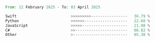 <!--START_SECTION:Languages-->

```rust
From: 12 February 2025 - To: 03 April 2025

Swift                        >>>>>>>>>----------------   36.79 %
Python                       >>>>>>-------------------   22.60 %
JavaScript                   >>>>>--------------------   21.98 %
C#                           >>-----------------------   06.82 %
Other                        >------------------------   05.38 %
```

<!--END_SECTION:Languages-->
